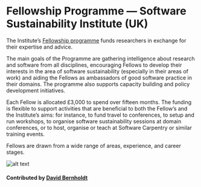 # Fellowship Programme — Software Sustainability Institute (UK)

The Institute’s [Fellowship programme](https://www.software.ac.uk/fellowship-programme "Fellowship Programme") funds researchers in exchange for their expertise and advice.

The main goals of the Programme are gathering intelligence about research and software from all disciplines, encouraging Fellows to develop their interests in the area of software sustainability (especially in their areas of work) and aiding the Fellows as ambassadors of good software practice in their domains. The programme also supports capacity building and policy development initiatives.

Each Fellow is allocated £3,000 to spend over fifteen months. The funding is flexible to support activities that are beneficial to both the Fellow’s and the Institute’s aims: for instance, to fund travel to conferences, to setup and run workshops, to organise software sustainability sessions at domain conferences, or to host, organise or teach at Software Carpentry or similar training events.

Fellows are drawn from a wide range of areas, experience, and career stages.

![alt text](https://www.software.ac.uk/themes/ssi/ssi_logo_with_name-small2.png "Software Sustainability Institute Logo")

#### Contributed by [David Bernholdt](https://github.com/bernhold)

<!---
Publish: yes
Categories: Collaboration
Topics: Funding sources and programs
Tags: fellowship-program
Level: 2
Prerequisites: defaults
Aggregate: none
--->
